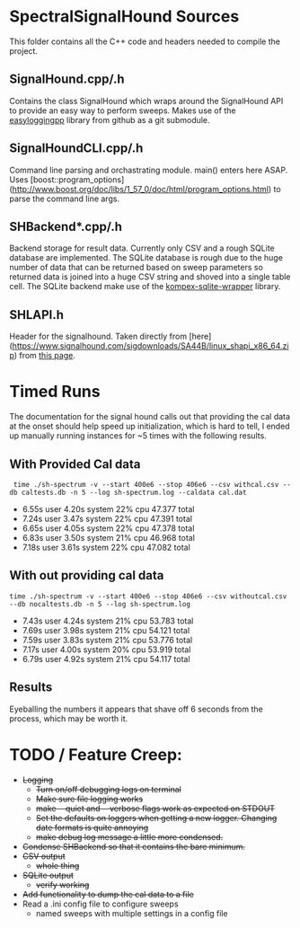 SpectralSignalHound Sources
===========================

This folder contains all the C++ code and headers needed to compile the project.

SignalHound.cpp/.h
------------------

Contains the class SignalHound which wraps around the SignalHound 
API to provide an easy way to perform sweeps.  Makes use of the 
[easyloggingpp](https://github.com/easylogging/easyloggingpp) library from github 
as a git submodule.

SignalHoundCLI.cpp/.h
---------------------

Command line parsing and orchastrating module.  main() enters here ASAP.  Uses [boost::program_options] (http://www.boost.org/doc/libs/1_57_0/doc/html/program_options.html) to parse the command line args.



SHBackend*.cpp/.h
-----------------

Backend storage for result data. Currently only CSV and a rough SQLite database are implemented. The SQLite database is rough due to the huge number of data that can be returned based on sweep parameters so returned
data is joined into a huge CSV string and shoved into a single table cell.  The SQLite backend make use of
the [kompex-sqlite-wrapper](https://github.com/Aethelflaed/kompex-sqlite-wrapper/) library.

SHLAPI.h
--------

Header for the signalhound.  Taken directly from [here] (https://www.signalhound.com/sigdownloads/SA44B/linux_shapi_x86_64.zip) from [this page](https://www.signalhound.com/support/downloads/sa44b-sa124b-downloads).

Timed Runs
==========

The documentation for the signal hound calls out that providing the cal data at
the onset should help speed up initialization, which is hard to tell,  I ended up
manually running instances for ~5 times with the following results.

With Provided Cal data
----------------------

```
 time ./sh-spectrum -v --start 400e6 --stop 406e6 --csv withcal.csv --db caltests.db -n 5 --log sh-spectrum.log --caldata cal.dat
 ```

- 6.55s user 4.20s system 22% cpu 47.377 total
- 7.24s user 3.47s system 22% cpu 47.391 total
- 6.65s user 4.05s system 22% cpu 47.378 total
- 6.83s user 3.50s system 21% cpu 46.968 total
- 7.18s user 3.61s system 22% cpu 47.082 total

With out providing cal data
---------------------------

```
time ./sh-spectrum -v --start 400e6 --stop 406e6 --csv withoutcal.csv --db nocaltests.db -n 5 --log sh-spectrum.log
```
  
- 7.43s user 4.24s system 21% cpu 53.783 total
- 7.69s user 3.98s system 21% cpu 54.121 total
- 7.59s user 3.83s system 21% cpu 53.776 total
- 7.17s user 4.00s system 20% cpu 53.919 total
- 6.79s user 4.92s system 21% cpu 54.117 total

Results
-------

Eyeballing the numbers it appears that shave off 6 seconds from the process, which may be worth it.

TODO / Feature Creep:
=====================

- ~~Logging~~
	- ~~Turn on/off debugging logs on terminal~~
	- ~~Make sure file logging works~~
	- ~~make --quiet and --verbose flags work as expected on STDOUT~~
	- ~~Set the defaults on loggers when getting a new logger.  Changing date formats is quite annoying~~
	- ~~make debug log message a little more condensed.~~
- ~~Condense SHBackend so that it contains the bare minimum.~~
- ~~CSV output~~
	- ~~whole thing~~
- ~~SQLite output~~
	- ~~verify working~~
- ~~Add functionality to dump the cal data to a file~~
- Read a .ini config file to configure sweeps
	- named sweeps with multiple settings in a config file